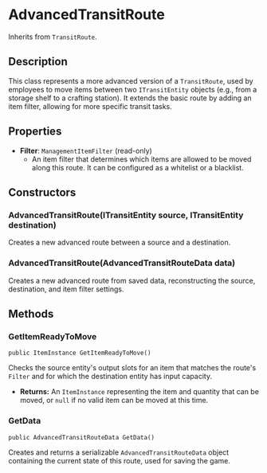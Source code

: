 # AdvancedTransitRoute

Inherits from `TransitRoute`.

## Description

This class represents a more advanced version of a `TransitRoute`, used by employees to move items between two `ITransitEntity` objects (e.g., from a storage shelf to a crafting station). It extends the basic route by adding an item filter, allowing for more specific transit tasks.

## Properties

-   **Filter**: `ManagementItemFilter` (read-only)
    -   An item filter that determines which items are allowed to be moved along this route. It can be configured as a whitelist or a blacklist.

## Constructors

### AdvancedTransitRoute(ITransitEntity source, ITransitEntity destination)
Creates a new advanced route between a source and a destination.

### AdvancedTransitRoute(AdvancedTransitRouteData data)
Creates a new advanced route from saved data, reconstructing the source, destination, and item filter settings.

## Methods

### GetItemReadyToMove
`public ItemInstance GetItemReadyToMove()`

Checks the source entity's output slots for an item that matches the route's `Filter` and for which the destination entity has input capacity.

-   **Returns:** An `ItemInstance` representing the item and quantity that can be moved, or `null` if no valid item can be moved at this time.

### GetData
`public AdvancedTransitRouteData GetData()`

Creates and returns a serializable `AdvancedTransitRouteData` object containing the current state of this route, used for saving the game.
